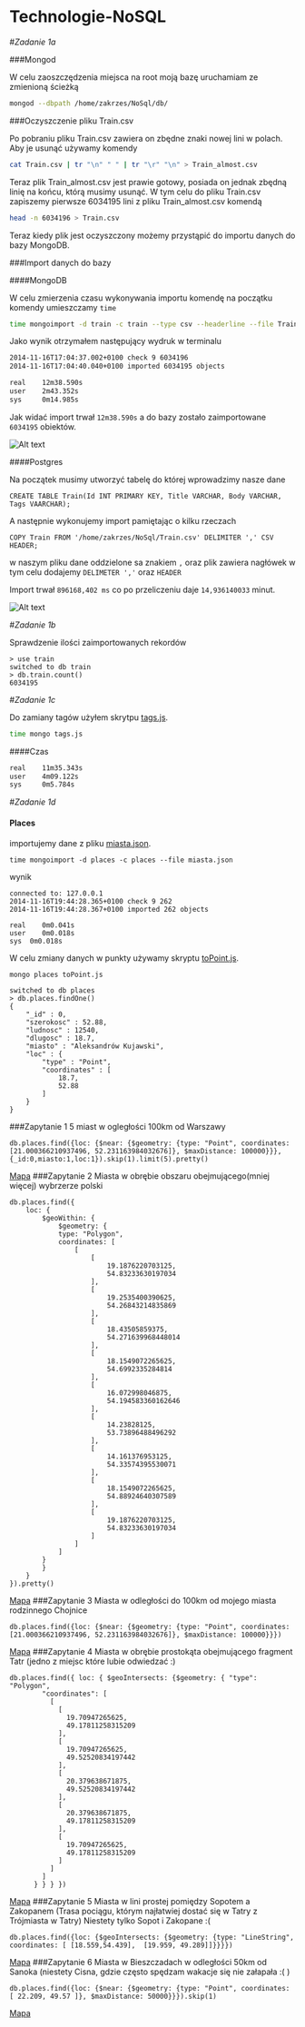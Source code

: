 Technologie-NoSQL
=================
#*Zadanie 1a*

###Mongod

W celu zaoszczędzenia miejsca na root moją bazę uruchamiam ze zmienioną ścieżką

```sh
mongod --dbpath /home/zakrzes/NoSql/db/
```

###Oczyszczenie pliku Train.csv

Po pobraniu pliku Train.csv zawiera on zbędne znaki nowej lini w polach. Aby je usunąć używamy komendy 

```sh
cat Train.csv | tr "\n" " " | tr "\r" "\n" > Train_almost.csv
```

Teraz plik Train_almost.csv jest prawie gotowy, posiada on jednak zbędną linię na końcu, którą musimy usunąć. W tym celu do pliku Train.csv zapiszemy pierwsze 6034195 lini z pliku Train_almost.csv komendą

```sh
head -n 6034196 > Train.csv
```

Teraz kiedy plik jest oczyszczony możemy przystąpić do importu danych do bazy MongoDB.

###Import danych do bazy

####MongoDB

W celu zmierzenia czasu wykonywania importu komendę na początku komendy umieszczamy ` time `

```sh
time mongoimport -d train -c train --type csv --headerline --file Train.csv 
```

Jako wynik otrzymałem następujący wydruk w terminalu

```sh
2014-11-16T17:04:37.002+0100 check 9 6034196
2014-11-16T17:04:40.040+0100 imported 6034195 objects

real	12m38.590s
user	2m43.352s
sys		0m14.985s
```

Jak widać import trwał `12m38.590s` a do bazy zostało zaimportowane `6034195` obiektów.

![Alt text](https://raw.githubusercontent.com/zakrzes/Technologie-NoSQL/master/images/importMongo.png)

####Postgres

Na początek musimy utworzyć tabelę do której wprowadzimy nasze dane

```psql
CREATE TABLE Train(Id INT PRIMARY KEY, Title VARCHAR, Body VARCHAR, Tags VAARCHAR);
```

A następnie wykonujemy import pamiętając o kilku rzeczach

```psql
COPY Train FROM '/home/zakrzes/NoSql/Train.csv' DELIMITER ',' CSV HEADER;
```

w naszym pliku dane oddzielone sa znakiem `,` oraz plik zawiera nagłówek w tym celu dodajemy `DELIMETER ','` oraz `HEADER`

Import trwał `896168,402 ms` co po przeliczeniu daje `14,936140033` minut.

![Alt text](https://raw.githubusercontent.com/zakrzes/Technologie-NoSQL/master/images/importPostgres.png)

#*Zadanie 1b*

Sprawdzenie ilości zaimportowanych rekordów

```
> use train
switched to db train
> db.train.count()
6034195
```

#*Zadanie 1c*

Do zamiany tagów użyłem skrytpu [tags.js](./scripts/tags.js).

```sh 
time mongo tags.js 
```
####Czas

```sh
real    11m35.343s
user    4m09.122s
sys     0m5.784s
```

#*Zadanie 1d*

#### Places
importujemy dane z pliku [miasta.json](./data/miasta.json).
```mongo
time mongoimport -d places -c places --file miasta.json
```
wynik 
```mongo
connected to: 127.0.0.1
2014-11-16T19:44:28.365+0100 check 9 262
2014-11-16T19:44:28.367+0100 imported 262 objects

real	0m0.041s
user	0m0.018s
sys	 0m0.018s
```

W celu zmiany danych w punkty używamy skryptu [toPoint.js](./scripts/toPoint.js).

```mongo
mongo places toPoint.js
```

```mongo
switched to db places
> db.places.findOne()
{
	"_id" : 0,
	"szerokosc" : 52.88,
	"ludnosc" : 12540,
	"dlugosc" : 18.7,
	"miasto" : "Aleksandrów Kujawski",
	"loc" : {
		"type" : "Point",
		"coordinates" : [
			18.7,
			52.88
		]
	}
}
```

###Zapytanie 1
5 miast w ogległości 100km od Warszawy
```mongo
db.places.find({loc: {$near: {$geometry: {type: "Point", coordinates: [21.000366210937496, 52.231163984032676]}, $maxDistance: 100000}}},{_id:0,miasto:1,loc:1}).skip(1).limit(5).pretty()
```
[Mapa](./maps/zapytanie1.geojson)
###Zapytanie 2
Miasta w obrębie obszaru obejmującego(mniej więcej) wybrzerze polski
```mongo
db.places.find({
    loc: {
        $geoWithin: {
			$geometry: {
            type: "Polygon",
            coordinates: [
                [
                    [
                        19.1876220703125,
                        54.83233630197034
                    ],
                    [
                        19.2535400390625,
                        54.26843214835869
                    ],
                    [
                        18.43505859375,
                        54.271639968448014
                    ],
                    [
                        18.1549072265625,
                        54.6992335284814
                    ],
                    [
                        16.072998046875,
                        54.194583360162646
                    ],
                    [
                        14.23828125,
                        53.73896488496292
                    ],
                    [
                        14.161376953125,
                        54.33574395530071
                    ],
                    [
                        18.1549072265625,
                        54.88924640307589
                    ],
                    [
                        19.1876220703125,
                        54.83233630197034
                    ]
                ]
            ]
        }
        }
    }
}).pretty()
```
[Mapa](./maps/zapytanie2.geojson)
###Zapytanie 3
Miasta w odległości do 100km od mojego miasta rodzinnego Chojnice
```mongo
db.places.find({loc: {$near: {$geometry: {type: "Point", coordinates: [21.000366210937496, 52.231163984032676]}, $maxDistance: 100000}}})
```
[Mapa](./maps/zapytanie3.geojson)
###Zapytanie 4
Miasta w obrębie prostokąta obejmującego fragment Tatr (jedno z miejsc które lubie odwiedzać :)
```mongo
db.places.find({ loc: { $geoIntersects: {$geometry: { "type": "Polygon",
        "coordinates": [
          [
            [
              19.70947265625,
              49.17811258315209
            ],
            [
              19.70947265625,
              49.52520834197442
            ],
            [
              20.379638671875,
              49.52520834197442
            ],
            [
              20.379638671875,
              49.17811258315209
            ],
            [
              19.70947265625,
              49.17811258315209
            ]
          ]
        ]
      } } } })
```
[Mapa](./maps/zapytanie4.geojson)
###Zapytanie 5
Miasta w lini prostej pomiędzy Sopotem a Zakopanem (Trasa pociągu, którym najłatwiej dostać się w Tatry z Trójmiasta w Tatry) Niestety tylko Sopot i Zakopane :(
```mongo
db.places.find({loc: {$geoIntersects: {$geometry: {type: "LineString", coordinates: [ [18.559,54.439],  [19.959, 49.289]]}}}})
```
[Mapa](./maps/zapytanie5.geojson)
###Zapytanie 6
Miasta w Bieszczadach w odległości 50km od Sanoka (niestety Cisna, gdzie często spędzam wakacje się nie załapała :( )
```mongo
db.places.find({loc: {$near: {$geometry: {type: "Point", coordinates: [ 22.209, 49.57 ]}, $maxDistance: 50000}}}).skip(1)
```
[Mapa](./maps/zapytanie6.geojson)

